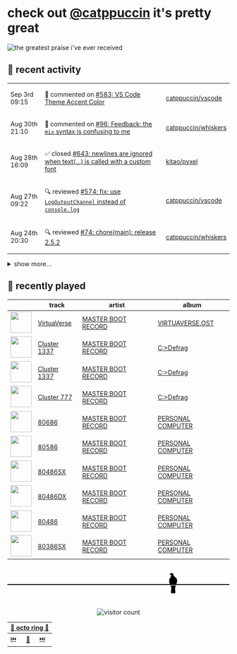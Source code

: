 # check out [@catppuccin](https://github.com/catppuccin) it's pretty great

![the greatest praise i've ever received](https://github.com/user-attachments/assets/ad888e4f-7a22-4eac-85a7-744eacd8eb46)

## 📅 recent activity

<!-- SCRIPT:REPLACE:GITHUB -->
<table>
<tbody>
<tr>
<td><span title='2025-09-03T09:15:00+00:00'>Sep 3rd 09:15</span></td>
<td>

💬 commented on [#583: VS Code Theme Accent Color](https://github.com/catppuccin/vscode/issues/583)

</td>
<td>

[catppuccin/vscode](https://github.com/catppuccin/vscode)

</td>
</tr>
<tr>
<td><span title='2025-08-30T21:10:37+00:00'>Aug 30th 21:10</span></td>
<td>

💬 commented on [#96: Feedback: the `mix` syntax is confusing to me](https://github.com/catppuccin/whiskers/issues/96)

</td>
<td>

[catppuccin/whiskers](https://github.com/catppuccin/whiskers)

</td>
</tr>
<tr>
<td><span title='2025-08-28T16:09:28+00:00'>Aug 28th 16:09</span></td>
<td>

✅ closed [#643: newlines are ignored when text(...) is called with a custom font](https://github.com/kitao/pyxel/issues/643)

</td>
<td>

[kitao/pyxel](https://github.com/kitao/pyxel)

</td>
</tr>
<tr>
<td><span title='2025-08-27T09:22:22+00:00'>Aug 27th 09:22</span></td>
<td>

🔍 reviewed [#574: fix: use `LogOutputChannel` instead of `console.log`](https://github.com/catppuccin/vscode/pull/574)

</td>
<td>

[catppuccin/vscode](https://github.com/catppuccin/vscode)

</td>
</tr>
<tr>
<td><span title='2025-08-24T20:30:27+00:00'>Aug 24th 20:30</span></td>
<td>

🔍 reviewed [#74: chore(main): release 2.5.2](https://github.com/catppuccin/whiskers/pull/74)

</td>
<td>

[catppuccin/whiskers](https://github.com/catppuccin/whiskers)

</td>
</tr>
</tbody>
</table>

<details>
<summary>show more...</summary>
<table>
<tbody>
<tr>
<td><span title='2025-08-24T20:16:54+00:00'>Aug 24th 20:16</span></td>
<td>

🔍 reviewed [#94: docs: move to `@astro/starlight`](https://github.com/catppuccin/whiskers/pull/94)

</td>
<td>

[catppuccin/whiskers](https://github.com/catppuccin/whiskers)

</td>
</tr>
<tr>
<td><span title='2025-08-24T16:44:31+00:00'>Aug 24th 16:44</span></td>
<td>

📦 released v1.2.0

</td>
<td>

[backwardspy/dcs-rich-presence](https://github.com/backwardspy/dcs-rich-presence)

</td>
</tr>
<tr>
<td><span title='2025-08-24T16:43:47+00:00'>Aug 24th 16:43</span></td>
<td>

🚢 pushed 2 commits to `main`

</td>
<td>

[backwardspy/dcs-rich-presence](https://github.com/backwardspy/dcs-rich-presence)

</td>
</tr>
<tr>
<td><span title='2025-08-22T16:00:14+00:00'>Aug 22nd 16:00</span></td>
<td>

🚀 opened [#644: feat: support newlines in text with custom font](https://github.com/kitao/pyxel/pull/644)

</td>
<td>

[kitao/pyxel](https://github.com/kitao/pyxel)

</td>
</tr>
<tr>
<td><span title='2025-08-21T20:51:56+00:00'>Aug 21st 20:51</span></td>
<td>

📢 opened [#643: newlines are ignored when text(...) is called with a custom font](https://github.com/kitao/pyxel/issues/643)

</td>
<td>

[kitao/pyxel](https://github.com/kitao/pyxel)

</td>
</tr>
<tr>
<td><span title='2025-08-20T19:30:23+00:00'>Aug 20th 19:30</span></td>
<td>

💬 commented on [#2875: docs: add catppuccin/eza](https://github.com/catppuccin/catppuccin/pull/2875)

</td>
<td>

[catppuccin/catppuccin](https://github.com/catppuccin/catppuccin)

</td>
</tr>
<tr>
<td><span title='2025-08-20T19:30:19+00:00'>Aug 20th 19:30</span></td>
<td>

🚢 pushed 1 commit to `main`

</td>
<td>

[catppuccin/catppuccin](https://github.com/catppuccin/catppuccin)

</td>
</tr>
<tr>
<td><span title='2025-08-20T19:30:19+00:00'>Aug 20th 19:30</span></td>
<td>

✅ closed [#2874: Eza](https://github.com/catppuccin/catppuccin/issues/2874)

</td>
<td>

[catppuccin/catppuccin](https://github.com/catppuccin/catppuccin)

</td>
</tr>
<tr>
<td><span title='2025-08-20T19:30:19+00:00'>Aug 20th 19:30</span></td>
<td>

🎉 closed [#2875: docs: add catppuccin/eza](https://github.com/catppuccin/catppuccin/pull/2875)

</td>
<td>

[catppuccin/catppuccin](https://github.com/catppuccin/catppuccin)

</td>
</tr>
<tr>
<td><span title='2025-08-18T15:49:40+00:00'>Aug 18th 15:49</span></td>
<td>

🚢 pushed 1 commit to `docs/previews`

</td>
<td>

[backwardspy/ctp-eza](https://github.com/backwardspy/ctp-eza)

</td>
</tr>
<tr>
<td><span title='2025-08-18T15:46:58+00:00'>Aug 18th 15:46</span></td>
<td>

🚢 pushed 1 commit to `docs/previews`

</td>
<td>

[backwardspy/ctp-eza](https://github.com/backwardspy/ctp-eza)

</td>
</tr>
<tr>
<td><span title='2025-08-18T15:45:19+00:00'>Aug 18th 15:45</span></td>
<td>

🚢 pushed 1 commit to `docs/previews`

</td>
<td>

[backwardspy/ctp-eza](https://github.com/backwardspy/ctp-eza)

</td>
</tr>
<tr>
<td><span title='2025-08-18T15:37:22+00:00'>Aug 18th 15:37</span></td>
<td>

🚀 opened [#1: docs: add preview images](https://github.com/ankddev/eza/pull/1)

</td>
<td>

[ankddev/eza](https://github.com/ankddev/eza)

</td>
</tr>
<tr>
<td><span title='2025-08-18T10:21:17+00:00'>Aug 18th 10:21</span></td>
<td>

🚢 pushed 1 commit to `main`

</td>
<td>

[backwardspy/nix](https://github.com/backwardspy/nix)

</td>
</tr>
</tbody>
</table>
</details>
<!-- SCRIPT:REPLACE:GITHUB -->

## 🎵 recently played

<!-- SCRIPT:REPLACE:SPOTIFY -->
| | track | artist | album |
| - | - | - | - |
| <img src="https://i.scdn.co/image/ab67616d00004851767f835310c690beea1a99bc" width="48" height="48"> | [VirtuaVerse](https://open.spotify.com/track/5s9tIhWUh4174AbnstxlVo) | [MASTER BOOT RECORD](https://open.spotify.com/artist/77s5NAGQbxu8oLstaqSwHE) | [VIRTUAVERSE.OST](https://open.spotify.com/track/5s9tIhWUh4174AbnstxlVo) |
| <img src="https://i.scdn.co/image/ab67616d0000485101584c3ff6ba2855ea5d8a2a" width="48" height="48"> | [Cluster 1337](https://open.spotify.com/track/4UFJ8U3UskfkuKBrh2nDen) | [MASTER BOOT RECORD](https://open.spotify.com/artist/77s5NAGQbxu8oLstaqSwHE) | [C:\>Defrag](https://open.spotify.com/track/4UFJ8U3UskfkuKBrh2nDen) |
| <img src="https://i.scdn.co/image/ab67616d0000485101584c3ff6ba2855ea5d8a2a" width="48" height="48"> | [Cluster 1337](https://open.spotify.com/track/4UFJ8U3UskfkuKBrh2nDen) | [MASTER BOOT RECORD](https://open.spotify.com/artist/77s5NAGQbxu8oLstaqSwHE) | [C:\>Defrag](https://open.spotify.com/track/4UFJ8U3UskfkuKBrh2nDen) |
| <img src="https://i.scdn.co/image/ab67616d0000485101584c3ff6ba2855ea5d8a2a" width="48" height="48"> | [Cluster 777](https://open.spotify.com/track/2Yy4yfnq5cHwdIFrdnph1c) | [MASTER BOOT RECORD](https://open.spotify.com/artist/77s5NAGQbxu8oLstaqSwHE) | [C:\>Defrag](https://open.spotify.com/track/2Yy4yfnq5cHwdIFrdnph1c) |
| <img src="https://i.scdn.co/image/ab67616d00004851a71f0689de6b3774e6985e15" width="48" height="48"> | [80686](https://open.spotify.com/track/5VjQ6JRiGNrfIGMMgMrgqk) | [MASTER BOOT RECORD](https://open.spotify.com/artist/77s5NAGQbxu8oLstaqSwHE) | [PERSONAL COMPUTER](https://open.spotify.com/track/5VjQ6JRiGNrfIGMMgMrgqk) |
| <img src="https://i.scdn.co/image/ab67616d00004851a71f0689de6b3774e6985e15" width="48" height="48"> | [80586](https://open.spotify.com/track/5hEjDeQ87DfHEsRK4kPEVt) | [MASTER BOOT RECORD](https://open.spotify.com/artist/77s5NAGQbxu8oLstaqSwHE) | [PERSONAL COMPUTER](https://open.spotify.com/track/5hEjDeQ87DfHEsRK4kPEVt) |
| <img src="https://i.scdn.co/image/ab67616d00004851a71f0689de6b3774e6985e15" width="48" height="48"> | [80486SX](https://open.spotify.com/track/63rdYuCAzh0iYJKXlLcwRa) | [MASTER BOOT RECORD](https://open.spotify.com/artist/77s5NAGQbxu8oLstaqSwHE) | [PERSONAL COMPUTER](https://open.spotify.com/track/63rdYuCAzh0iYJKXlLcwRa) |
| <img src="https://i.scdn.co/image/ab67616d00004851a71f0689de6b3774e6985e15" width="48" height="48"> | [80486DX](https://open.spotify.com/track/0YncrpbnhzS1loSyI0nB0Z) | [MASTER BOOT RECORD](https://open.spotify.com/artist/77s5NAGQbxu8oLstaqSwHE) | [PERSONAL COMPUTER](https://open.spotify.com/track/0YncrpbnhzS1loSyI0nB0Z) |
| <img src="https://i.scdn.co/image/ab67616d00004851a71f0689de6b3774e6985e15" width="48" height="48"> | [80486](https://open.spotify.com/track/2dIaKYxeY9uLKEFBbIddKX) | [MASTER BOOT RECORD](https://open.spotify.com/artist/77s5NAGQbxu8oLstaqSwHE) | [PERSONAL COMPUTER](https://open.spotify.com/track/2dIaKYxeY9uLKEFBbIddKX) |
| <img src="https://i.scdn.co/image/ab67616d00004851a71f0689de6b3774e6985e15" width="48" height="48"> | [80386SX](https://open.spotify.com/track/72IdwUgYC4uSrSQ7reYKPg) | [MASTER BOOT RECORD](https://open.spotify.com/artist/77s5NAGQbxu8oLstaqSwHE) | [PERSONAL COMPUTER](https://open.spotify.com/track/72IdwUgYC4uSrSQ7reYKPg) |

<!-- SCRIPT:REPLACE:SPOTIFY -->

<br>

<div align="center">

<picture>
    <source media="(prefers-color-scheme: light)" srcset="assets/pigeon-light.svg">
    <source media="(prefers-color-scheme: dark)" srcset="assets/pigeon-dark.svg">
    <img alt="pigeon sitting on a wire" src="assets/pigeon-light.svg">
</picture>

<br>
<br>

![visitor count](https://profile-counter.glitch.me/backwardspy/count.svg)

<table>
    <thead>
        <th colspan="3"><a href="https://octo-ring.com">🐙 octo ring 🐙</a></th>
    </thead>
    <tbody>
        <td><a href="https://octo-ring.com/p/backwardspy/prev">⏮️</a></td>
        <td><a href="https://octo-ring.com/p/backwardspy/random">🔀</a></td>
        <td><a href="https://octo-ring.com/p/backwardspy/next">⏭️</a></td>
    </tbody>
</table>

</div>
